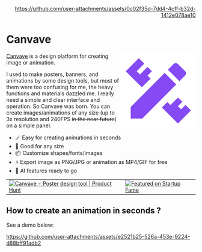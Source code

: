 <div align="right">
  
https://github.com/user-attachments/assets/0c02f35d-7dd4-4cff-b32d-1412e078ae10

</div>

# Canvave

<img src="./doc/logo.png" style="width:200px;height:200px;" align="right"/>

[Canvave](https://canvave.com/) is a design platform for creating image or animation.

I used to make posters, banners, and animations by some design tools, but most of them were too confusing for me, the heavy functions and materials dazzled me. I really need a simple and clear interface and operation. So Canvave was born. You can create images/animations of any size (up to 3x resolution and 240FPS <del>in the near future</del>) on a simple panel.

- 🪄 Easy for creating animations in seconds
- 🎨 Good for any size
- 📦 Customize shapes/fonts/images
- ⚡️ Export image as PNG/JPG or animation as MP4/GIF for free 
- 🚀 AI features ready to go

<table>
<tr>
  <td><a href="https://www.producthunt.com/products/canvave?utm_source=badge-follow&utm_medium=badge&utm_souce=badge-canvave" target="_blank" float="left"><img src="https://api.producthunt.com/widgets/embed-image/v1/follow.svg?product_id=864393&theme=dark" alt="Canvave - Poster&#0032;design&#0032;tool | Product Hunt" style="width: 250px; height: 54px;" width="250" height="54" /></a></td>
  <td><a href="https://startupfa.me/s/canvave?utm_source=canvave.com" target="_blank" float="left"><img src="https://startupfa.me/badges/featured/dark.webp" alt="Featured on Startup Fame" width="171" height="54"/></a></td>
</tr>
</table>


## How to create an animation in seconds ?

See a demo below:

https://github.com/user-attachments/assets/e2521b25-526a-453e-9224-d88bff91adb2
